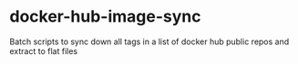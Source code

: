 # docker-hub-image-sync
Batch scripts to sync down all tags in a list of docker hub public repos and extract to flat files
